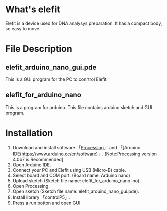 # What's elefit
Elefit is a device used for DNA analysys preparation. It has a compact body, so easy to move.

# File Description
## elefit_arduino_nano_gui.pde
This is a GUI program for the PC to conrtrol Elefit.

## elefit_for_arduino_nano
This is a program for arduino.
This file contains arduino sketch and GUI program.

# Installation
1. Download and install software 「[Processing](https://processing.org/)」 and 「[Arduino IDE(https://www.arduino.cc/en/software)」. [Note:Processing version 4.0b7 is Recommended]
2. Open Arduino IDE.
2. Connect your PC and Elefit using USB (Micro-B) cable.
3. Select board and COM port. (Board name: Arduino nano)
4. Upload sketch (Sketch file name: elefit_for_arduino_nano.ino).
5. Open Processing.
6. Open sketch (Sketch file name: elefit_arduino_nano_gui.pde).
7. Install library 「controlP5」.
8. Press a run botton and open GUI.
